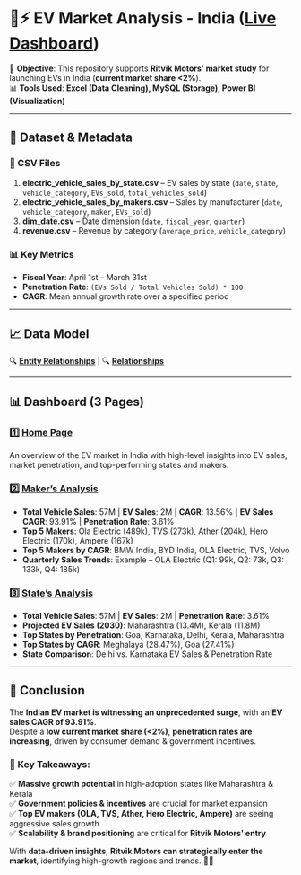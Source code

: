 # 🚗⚡ EV Market Analysis - India (**[Live Dashboard](https://app.powerbi.com/view?r=eyJrIjoiYzBhZTljOTItN2ZhNy00Yzg2LWFmOWEtNzFkZjkyMjI1OGU1IiwidCI6IjkxZDQ4MzUyLTlhZjgtNGJkYi1hNDdhLTVjN2FjNWRhMTdmYyJ9)**)

📌 **Objective**: This repository supports **Ritvik Motors' market study** for launching EVs in India (**current market share <2%**).  
📊 **Tools Used**: **Excel (Data Cleaning), MySQL (Storage), Power BI (Visualization)**  

---

## 📂 Dataset & Metadata  

### 📄 CSV Files  
1. **electric_vehicle_sales_by_state.csv** – EV sales by state (`date`, `state`, `vehicle_category`, `EVs_sold`, `total_vehicles_sold`)  
2. **electric_vehicle_sales_by_makers.csv** – Sales by manufacturer (`date`, `vehicle_category`, `maker`, `EVs_sold`)  
3. **dim_date.csv** – Date dimension (`date`, `fiscal_year`, `quarter`)  
4. **revenue.csv** – Revenue by category (`average_price`, `vehicle_category`)  

### 📊 Key Metrics  
- **Fiscal Year**: April 1st – March 31st  
- **Penetration Rate**: `(EVs Sold / Total Vehicles Sold) * 100`  
- **CAGR**: Mean annual growth rate over a specified period  

---

## 📈 Data Model  
🔍 **[Entity Relationships](https://github.com/ritvikraj-cse/DA_PBI_EV_Market_Analysis/blob/main/visuals/data_model.PNG)** | 🔍 **[Relationships](https://github.com/ritvikraj-cse/DA_PBI_EV_Market_Analysis/blob/main/visuals/data_relationships.PNG)**  

---

## 📊 Dashboard (3 Pages)  

### 1️⃣ **[Home Page](https://github.com/ritvikraj-cse/DA_PBI_EV_Market_Analysis/blob/main/visuals/homepage.png)**  
An overview of the EV market in India with high-level insights into EV sales, market penetration, and top-performing states and makers.

### 2️⃣ **[Maker’s Analysis](https://github.com/ritvikraj-cse/DA_PBI_EV_Market_Analysis/blob/main/visuals/maker.png)**  
- **Total Vehicle Sales**: 57M | **EV Sales**: 2M | **CAGR**: 13.56% | **EV Sales CAGR**: 93.91% | **Penetration Rate**: 3.61%  
- **Top 5 Makers**: Ola Electric (489k), TVS (273k), Ather (204k), Hero Electric (170k), Ampere (167k)  
- **Top 5 Makers by CAGR**: BMW India, BYD India, OLA Electric, TVS, Volvo  
- **Quarterly Sales Trends**: Example – OLA Electric (Q1: 99k, Q2: 73k, Q3: 133k, Q4: 185k)  

### 3️⃣ **[State’s Analysis](https://github.com/ritvikraj-cse/DA_PBI_EV_Market_Analysis/blob/main/visuals/state.png)**  
- **Total Vehicle Sales**: 57M | **EV Sales**: 2M | **Penetration Rate**: 3.61%  
- **Projected EV Sales (2030)**: Maharashtra (13.4M), Kerala (11.8M)  
- **Top States by Penetration**: Goa, Karnataka, Delhi, Kerala, Maharashtra  
- **Top States by CAGR**: Meghalaya (28.47%), Goa (27.41%)  
- **State Comparison**: Delhi vs. Karnataka EV Sales & Penetration Rate  

---

## 🏁 Conclusion  

The **Indian EV market is witnessing an unprecedented surge**, with an **EV sales CAGR of 93.91%**.  
Despite a **low current market share (<2%)**, **penetration rates are increasing**, driven by consumer demand & government incentives.  

### 📌 Key Takeaways:  
✅ **Massive growth potential** in high-adoption states like Maharashtra & Kerala  
✅ **Government policies & incentives** are crucial for market expansion  
✅ **Top EV makers (OLA, TVS, Ather, Hero Electric, Ampere)** are seeing aggressive sales growth  
✅ **Scalability & brand positioning** are critical for **Ritvik Motors' entry**  

With **data-driven insights**, **Ritvik Motors can strategically enter the market**, identifying high-growth regions and trends. 🚀🔋  



